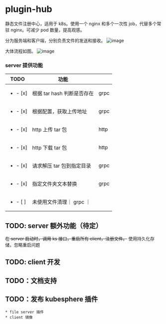 # plugin-hub

静态文件注册中心，适用于 k8s。使用一个 nginx 和多个一次性 job，代替多个常驻 nginx。可减少 pod 数量，提高观感。


分为服务端和客户端，分别负责文件的发送和接收。
![image](https://github.com/yazhouio/plugin-hub/assets/17949154/72e2d576-1921-4305-87eb-56dc2e596227)

大体流程如图。
![image](https://github.com/yazhouio/plugin-hub/assets/17949154/e1b30011-6bcb-430f-8d08-3c365bb22ec5)


### server 提供功能
| TODO | 功能 | |
| --- | --- | --- |
| <ul><li>- [x] </li></ul> | 根据 tar hash 判断是否存在 | grpc |
| <ul><li>- [x] </li></ul> | 根据配置，获取上传地址 | grpc |
| <ul><li>- [x] </li></ul> | http 上传 tar 包 | http |
| <ul><li>- [x] </li></ul> | http 下载 tar 包 | http |
| <ul><li>- [x] </li></ul> | 请求解压 tar 包到指定目录 | grpc |
| <ul><li>- [x] </li></ul> | 指定文件夹文本替换 | grpc |
| <ul><li>- [ ] </li></ul> | 未使用文件清理｜ grpc ｜

## TODO: server 额外功能（待定）
~~在 server 启动时，调用 ks 接口，重启所有 client，注册文件。~~ 使用持久化存储，忽略重启问题

## TODO: client 开发
## TODO：文档支持
## TODO：发布 kubesphere 插件
    * file server 插件
    * client 镜像
